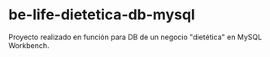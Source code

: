 # be-life-dietetica-db-mysql
Proyecto realizado en función para DB de un negocio "dietética" en MySQL Workbench. 
